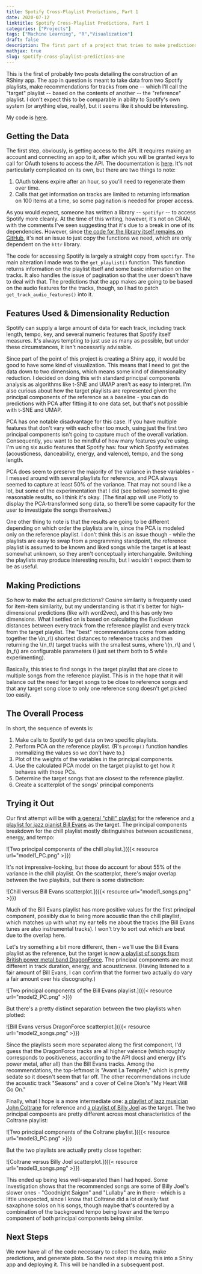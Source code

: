 ```yaml
---
title: Spotify Cross-Playlist Predictions, Part 1
date: 2020-07-12
linktitle: Spotify Cross-Playlist Predictions, Part 1
categories: ["Projects"]
tags: ["Machine Learning", "R","Visualization"]
draft: false
description: The first part of a project that tries to make predictions between two Spotify playlists and display the results in an app.
mathjax: true
slug: spotify-cross-playlist-predictions-one
---
```


This is the first of probably two posts detailing the construction of an RShiny app.  The app in question is meant to take data from two Spotify playlists, make recommendations for tracks from one -- which I'll call the "target" playlist -- based on the contents of another -- the "reference" playlist.  I don't expect this to be comparable in ability to Spotify's own system (or anything else, really), but it seems like it should be interesting.

My code is [here](https://github.com/gjanesch/Spotify-Cross-Playlist-Prediction-App).

<!--more-->


## Getting the Data

The first step, obviously, is getting access to the API.  It requires making an account and connecting an app to it, after which you will be granted keys to call for OAuth tokens to access the API.  The documentation is [here](https://developer.spotify.com/documentation/web-api/).  It's not particularly complicated on its own, but there are two things to note:

1. OAuth tokens expire after an hour, so you'll need to regenerate them over time.
2. Calls that get information on tracks are limited to returning information on 100 items at a time, so some pagination is needed for proper access.

As you would expect, someone has written a library -- `spotifyr` -- to access Spotify more cleanly.  At the time of this writing, however, it's not on CRAN, with the comments I've seen suggesting that it's due to a break in one of its dependencies.  However, since [the code for the library itself remains on GitHub](https://github.com/charlie86/spotifyr), it's not an issue to just copy the functions we need, which are only dependent on the `httr` library.

The code for accessing Spotify is largely a straight copy from `spotifyr`.  The main alteration I made was to the `get_playlist()` function.  This function returns information on the playlist itself and some basic information on the tracks.  It also handles the issue of pagination so that the user doesn't have to deal with that.  The predictions that the app makes are going to be based on the audio features for the tracks, though, so I had to patch `get_track_audio_features()` into it.



## Features Used & Dimensionality Reduction

Spotify can supply a large amount of data for each track, including track length, tempo, key, and several numeric features that Spotify itself measures.  It's always tempting to just use as many as possible, but under these circumstances, it isn't necessarily advisable.

Since part of the point of this project is creating a Shiny app, it would be good to have some kind of visualization.  This means that I need to get the data down to two dimensions, which means some kind of dimensionality reduction.  I decided on doing this with standard principal components analysis as algorithms like t-SNE and UMAP aren't as easy to interpret.  I'm also curious about how the target playlists are represented given the principal components of the reference as a baseline - you can do predictions with PCA after fitting it to one data set, but that's not possible with t-SNE and UMAP.

PCA has one notable disadvantage for this case.  If you have multiple features that don't vary with each other too much, using just the first two principal components isn't going to capture much of the overall variation.  Consequently, you want to be mindful of how many features you're using.  I'm using six audio features that Spotify has: four which Spotify estimates (acousticness, danceability, energy, and valence), tempo, and the song length.

PCA does seem to preserve the majority of the variance in these variables - I messed around with several playlists for reference, and PCA always seemed to capture at least 50% of the variance.  That may not sound like a lot, but some of the experimentation that I did (see below) seemed to give reasonable results, so I think it's okay.  (The final app will use Plotly to display the PCA-transformed song data, so there'll be some capacity for the user to investigate the songs themselves.)

One other thing to note is that the results are going to be different depending on which order the playlists are in, since the PCA is modeled only on the reference playlist.  I don't think this is an issue though - while the playlists are easy to swap from a programming standpoint, the reference playlist is assumed to be known and liked songs while the target is at least somewhat unknown, so they aren't conceptually interchangable.  Switching the playlists may produce interesting results, but I wouldn't expect them to be as useful.



## Making Predictions

So how to make the actual predictions?  Cosine similarity is frequenty used for item-item similarity, but my understanding is that it's better for high-dimensional predictions (like with word2vec), and this has only two dimensions.  What I settled on is based on calculating the Euclidean distances between every track from the reference playlist and every track from the target playlist.  The "best" recommendations come from adding together the \\(n_r\\) shortest distances to reference tracks and then returning the \\(n_t\\) target tracks with the smallest sums, where \\(n_r\\) and \\(n_t\\) are configurable parameters (I just set them both to 5 while experimenting).

Basically, this tries to find songs in the target playlist that are close to multiple songs from the reference playlist.  This is in the hope that it will balance out the need for target songs to be close to reference songs and that any target song close to only one reference song doesn't get picked too easily.



## The Overall Process

In short, the sequence of events is:

1. Make calls to Spotify to get data on two specific playlists.
2. Perform PCA on the reference playlist.  (R's `prcomp()` function handles normalizing the values so we don't have to.)
3. Plot of the weights of the variables in the principal components.
4. Use the calculated PCA model on the target playlist to get how it behaves with those PCs.
5. Determine the target songs that are closest to the reference playlist.
6. Create a scatterplot of the songs' principal components



## Trying it Out

Our first attempt will be with [a general "chill" playlist](https://open.spotify.com/playlist/37i9dQZF1DX4WYpdgoIcn6) for the reference and [a playlist for jazz pianist Bill Evans](https://open.spotify.com/playlist/37i9dQZF1DZ06evO2wKKgo) as the target.  The principal components breakdown for the chill playlist mostly distinguishes between acousticness, energy, and tempo:

![Two principal components of the chill playlist.]({{< resource url="model1_PC.png" >}})

It's not impressive-looking, but those do account for about 55% of the variance in the chill playlist.  On the scatterplot, there's major overlap between the two playlists, but there is some distinction:

![Chill versus Bill Evans scatterplot.]({{< resource url="model1_songs.png" >}})

Much of the Bill Evans playlist has more positive values for the first principal component, possibly due to being more acoustic than the chill playlist, which matches up with what my ear tells me about the tracks (the Bill Evans tunes are also instrumental tracks).  I won't try to sort out which are best due to the overlap here.

Let's try something a bit more different, then - we'll use the Bill Evans playlist as the reference, but the target is now [a playlist of songs from British power metal band DragonForce](https://open.spotify.com/playlist/4Mo1fC3coSORc25t2PIbGK).  The principal components are most different in track duration, energy, and acousticness.  (Having listened to a fair amount of Bill Evans, I can confirm that the former two actually do vary a fair amount over his discography.)

![Two principal components of the Bill Evans playlist.]({{< resource url="model2_PC.png" >}})

But there's a pretty distinct separation between the two playlists when plotted:

![Bill Evans versus DragonForce scatterplot.]({{< resource url="model2_songs.png" >}})

Since the playlists seem more separated along the first component, I'd guess that the DragonForce tracks are all higher valence (which roughly corresponds to positiveness, according to the API docs) and energy (it's power metal, after all) than the Bill Evans tracks.  Among the recommendations, the top-leftmost is "Avant La Tempête," which is pretty sedate so it doesn't seem that far off.  The other recommendations include the acoustic track "Seasons" and a cover of Celine Dion's "My Heart Will Go On."

Finally, what I hope is a more intermediate one: [a playlist of jazz musician John Coltrane](https://open.spotify.com/playlist/37i9dQZF1DWVx3vT1QCKCV) for reference and [a playlist of Billy Joel](https://open.spotify.com/playlist/37i9dQZF1DWY7QTKRRDgA5) as the target. The two principal compoents are pretty different across most characteristics of the Coltrane playlist:

![Two principal components of the Coltrane playlist.]({{< resource url="model3_PC.png" >}})

But the two playlists are actually pretty close together:

![Coltrane versus Billy Joel scatterplot.]({{< resource url="model3_songs.png" >}})

This ended up being less well-separated than I had hoped.  Some investigation shows that the recommended songs are some of Billy Joel's slower ones - "Goodnight Saigon" and "Lullaby" are in there - which is a little unexpected, since I know that Coltrane did a lot of really fast saxaphone solos on his songs, though maybe that's countered by a combination of the background tempo being lower and the tempo component of both principal components being similar.


## Next Steps

We now have all of the code necessary to collect the data, make predictions, and generate plots.  So the next step is moving this into a Shiny app and deploying it.  This will be handled in a subsequent post.
